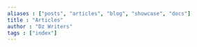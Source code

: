 ```yaml
---
aliases : ["posts", "articles", "blog", "showcase", "docs"]
title : "Articles"
author : "Dz Writers"
tags : ["index"]
---
```

